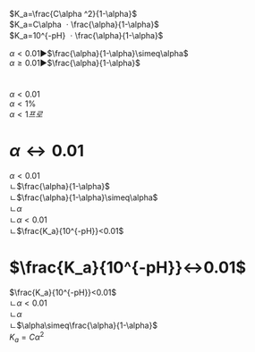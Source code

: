 

$K_a=\frac{C\alpha ^2}{1-\alpha}$  
$K_a=C\alpha ㆍ\frac{\alpha}{1-\alpha}$  
$K_a=10^{-pH} ㆍ\frac{\alpha}{1-\alpha}$  
  


$\alpha < 0.01$▶$\frac{\alpha}{1-\alpha}\simeq\alpha$  
$\alpha\ge0.01$▶$\frac{\alpha}{1-\alpha}$  
#
$\alpha < 0.01$  
$\alpha < 1\%$  
$\alpha < 1프로$  


# $\alpha ↔ 0.01$ 
$\alpha < 0.01$  
ㄴ$\frac{\alpha}{1-\alpha}$  
ㄴ$\frac{\alpha}{1-\alpha}\simeq\alpha$  
ㄴ$\alpha$  
ㄴ$\alpha<0.01$  
ㄴ$\frac{K_a}{10^{-pH}}<0.01$  
# $\frac{K_a}{10^{-pH}}↔0.01$
$\frac{K_a}{10^{-pH}}<0.01$  
ㄴ$\alpha<0.01$  
ㄴ$\alpha$  
ㄴ$\alpha\simeq\frac{\alpha}{1-\alpha}$  
$K_a=C\alpha^2$  



